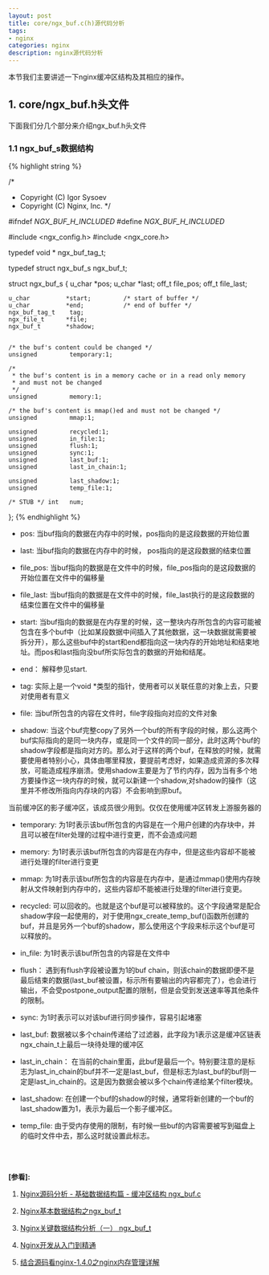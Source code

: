 ```yaml
---
layout: post
title: core/ngx_buf.c(h)源代码分析
tags:
- nginx
categories: nginx
description: nginx源代码分析
---
```




本节我们主要讲述一下nginx缓冲区结构及其相应的操作。


<!-- more -->


## 1. core/ngx_buf.h头文件

下面我们分几个部分来介绍ngx_buf.h头文件

### 1.1 ngx_buf_s数据结构
{% highlight string %}

/*
 * Copyright (C) Igor Sysoev
 * Copyright (C) Nginx, Inc.
 */


#ifndef _NGX_BUF_H_INCLUDED_
#define _NGX_BUF_H_INCLUDED_


#include <ngx_config.h>
#include <ngx_core.h>


typedef void *            ngx_buf_tag_t;

typedef struct ngx_buf_s  ngx_buf_t;

struct ngx_buf_s {
    u_char          *pos;
    u_char          *last;
    off_t            file_pos;
    off_t            file_last;

    u_char          *start;         /* start of buffer */
    u_char          *end;           /* end of buffer */
    ngx_buf_tag_t    tag;
    ngx_file_t      *file;
    ngx_buf_t       *shadow;


    /* the buf's content could be changed */
    unsigned         temporary:1;

    /*
     * the buf's content is in a memory cache or in a read only memory
     * and must not be changed
     */
    unsigned         memory:1;

    /* the buf's content is mmap()ed and must not be changed */
    unsigned         mmap:1;

    unsigned         recycled:1;
    unsigned         in_file:1;
    unsigned         flush:1;
    unsigned         sync:1;
    unsigned         last_buf:1;
    unsigned         last_in_chain:1;

    unsigned         last_shadow:1;
    unsigned         temp_file:1;

    /* STUB */ int   num;
};
{% endhighlight %}

* pos: 当buf指向的数据在内存中的时候，pos指向的是这段数据的开始位置

* last: 当buf指向的数据在内存中的时候， pos指向的是这段数据的结束位置

* file_pos: 当buf指向的数据是在文件中的时候，file_pos指向的是这段数据的开始位置在文件中的偏移量

* file_last: 当buf指向的数据是在文件中的时候，file_last执行的是这段数据的结束位置在文件中的偏移量

* start: 当buf指向的数据是在内存里的时候，这一整块内存所包含的内容可能被包含在多个buf中（比如某段数据中间插入了其他数据，这一块数据就需要被拆分开），那么这些buf中的start和end都指向这一块内存的开始地址和结束地址。而pos和last指向没buf所实际包含的数据的开始和结尾。

* end： 解释参见start.

* tag: 实际上是一个void *类型的指针，使用者可以关联任意的对象上去，只要对使用者有意义

* file: 当buf所包含的内容在文件时，file字段指向对应的文件对象

* shadow: 当这个buf完整copy了另外一个buf的所有字段的时候，那么这两个buf实际指向的是同一块内存，或是同一个文件的同一部分，此时这两个buf的shadow字段都是指向对方的。那么对于这样的两个buf，在释放的时候，就需要使用者特别小心，具体由哪里释放，要提前考虑好，如果造成资源的多次释放，可能造成程序崩溃。使用shadow主要是为了节约内存，因为当有多个地方要操作这一块内存的时候，就可以新建一个shadow,对shadow的操作（这里并不修改所指向内存块的内容）不会影响到原buf。
<pre>
当前缓冲区的影子缓冲区，该成员很少用到。仅仅在使用缓冲区转发上游服务器的响应时才使用了shadow成员，这是因为nginx太节约内存了。分配一块内存并使用ngx_buf_t表示接收到的上游服务器响应后，在向下游客户端转发时可能会把这块内存存储到文件中，也可能直接向下游发送，此时nginx绝对不会重新复制一份内存用于新的目的，而是再次建立一个ngx_buf_t结构体指向原内存，这样多个ngx_buf_t结构体指向了同一块内存，它们之间的关系就通过shadow成员来引用，这种设计过于复杂，通常不建议使用。
</pre>

* temporary: 为1时表示该buf所包含的内容是在一个用户创建的内存块中，并且可以被在filter处理的过程中进行变更，而不会造成问题

* memory: 为1时表示该buf所包含的内容是在内存中，但是这些内容却不能被进行处理的filter进行变更

* mmap: 为1时表示该buf所包含的内容是在内存中，是通过mmap()使用内存映射从文件映射到内存中的，这些内容却不能被进行处理的filter进行变更。

* recycled: 可以回收的。也就是这个buf是可以被释放的。这个字段通常是配合shadow字段一起使用的，对于使用ngx_create_temp_buf()函数所创建的buf，并且是另外一个buf的shadow，那么使用这个字段来标示这个buf是可以释放的。

* in_file: 为1时表示该buf所包含的内容是在文件中

* flush： 遇到有flush字段被设置为1的buf chain，则该chain的数据即便不是最后结束的数据(last_buf被设置，标示所有要输出的内容都完了），也会进行输出，不会受postpone_output配置的限制，但是会受到发送速率等其他条件的限制。

* sync: 为1时表示可以对该buf进行同步操作，容易引起堵塞

* last_buf: 数据被以多个chain传递给了过滤器，此字段为1表示这是缓冲区链表ngx_chain_t上最后一块待处理的缓冲区

* last_in_chain： 在当前的chain里面，此buf是最后一个。特别要注意的是标志为last_in_chain的buf并不一定是last_buf，但是标志为last_buf的buf则一定是last_in_chain的。这是因为数据会被以多个chain传递给某个filter模块。

* last_shadow: 在创建一个buf的shadow的时候，通常将新创建的一个buf的last_shadow置为1，表示为最后一个影子缓冲区。

* temp_file: 由于受内存使用的限制，有时候一些buf的内容需要被写到磁盘上的临时文件中去，那么这时就设置此标志。



<br />
<br />

**[参看]:**

1. [Nginx源码分析 - 基础数据结构篇 - 缓冲区结构 ngx_buf.c](http://blog.csdn.net/initphp/article/details/50611021)

2. [Nginx基本数据结构之ngx_buf_t](http://blog.csdn.net/wangpengqi/article/details/17247407)

3. [Nginx关键数据结构分析（一） ngx_buf_t](https://segmentfault.com/a/1190000004014230)

4. [Nginx开发从入门到精通](https://www.kancloud.cn/kancloud/master-nginx-develop/51880)

5. [结合源码看nginx-1.4.0之nginx内存管理详解](https://www.cnblogs.com/didiaoxiong/p/nginx_memory.html)
<br />
<br />
<br />

